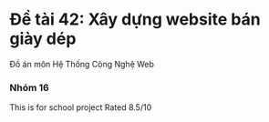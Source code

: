 # Đề tài 42: Xây dựng website bán giày dép 
Đồ án môn Hệ Thống Công Nghệ Web
<h3>Nhóm 16</h3>
<p>This is for school project 
Rated 8.5/10</p>

